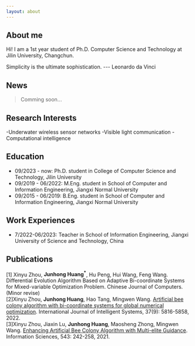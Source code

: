 ```yaml
---
layout: about 
---
```


## About me

Hi! I am a 1st year student of Ph.D. Computer Science and Technology at Jilin University, Changchun. 

Simplicity is the ultimate sophistication. --- Leonardo da Vinci

## News

> Comming soon...

## Research Interests

 -Underwater wireless sensor networks
 -Visible light communication
 -Computational intelligence

## Education

 * 09/2023 - now: Ph.D. student in College of Computer Science and Technology, Jilin University
 * 09/2019 - 06/2022: M.Eng. student in School of Computer and Information Engineering, Jiangxi Normal University
 * 09/2015 - 06/2019: B.Eng. student in School of Computer and Information Engineering, Jiangxi Normal University

## Work Experiences

 * 7/2022-06/2023: Teacher in School of Information Engineering, Jiangxi University of Science and Technology, China

## Publications

[1] Xinyu Zhou, **Junhong Huang<sup>*</sup>**, Hu Peng, Hui Wang, Feng Wang. Differential Evolution Algorithm Based on Adaptive Bi-coordinate Systems for Mixed-variable Optimization Problem. Chinese Journal of Computers. (Minor revise) \
[2]Xinyu Zhou, **Junhong Huang**, Hao Tang, Mingwen Wang. [Artificial bee colony algorithm with bi-coordinate systems for global numerical optimization](https://onlinelibrary.wiley.com/doi/10.1002/int.22816). International Journal of Intelligent Systems, 37(9): 5816-5858, 2022. \
[3]Xinyu Zhou, Jiaxin Lu, **Junhong Huang**, Maosheng Zhong, Mingwen Wang. [Enhancing Artificial Bee Colony Algorithm with Multi-elite Guidance](https://www.sciencedirect.com/science/article/pii/S0020025520307003). Information Sciences, 543: 242-258, 2021.
